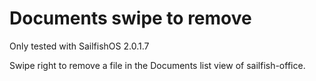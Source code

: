 # Documents swipe to remove

Only tested with SailfishOS 2.0.1.7

Swipe right to remove a file in the Documents list view of sailfish-office.
